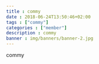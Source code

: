 ```yaml
---
title : commy
date : 2018-06-24T13:50:46+02:00
tags : ["commy"]
categories : ["member"]
description : commy
banner : img/banners/banner-2.jpg
---
```

commy
